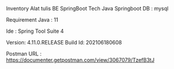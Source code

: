Inventory Alat tulis BE SpringBoot
Tech Java Springboot DB : mysql

Requirement Java : 11

Ide : Spring Tool Suite 4

Version: 4.11.0.RELEASE Build Id: 202106180608

Postman URL : https://documenter.getpostman.com/view/3067079/TzefB3tJ